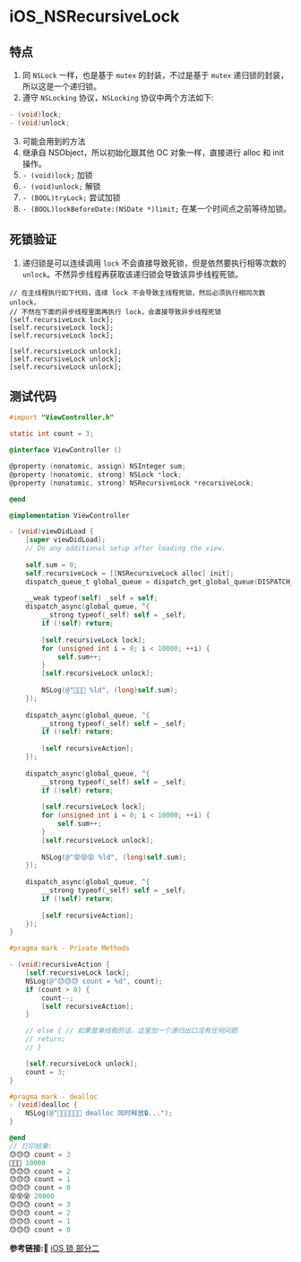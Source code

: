 #  iOS_NSRecursiveLock
## 特点 
1. 同 `NSLock` 一样，也是基于 `mutex` 的封装，不过是基于 `mutex` 递归锁的封装，所以这是一个递归锁。
2. 遵守 `NSLocking` 协议，`NSLocking` 协议中两个方法如下:
```objective-c
- (void)lock;
- (void)unlock;
```
3. 可能会用到的方法
  1. 继承自 NSObject，所以初始化跟其他 OC 对象一样，直接进行 alloc 和 init 操作。
  2. `- (void)lock;` 加锁
  3. `- (void)unlock;` 解锁
  4. `- (BOOL)tryLock;` 尝试加锁
  5. `- (BOOL)lockBeforeDate:(NSDate *)limit;` 在某一个时间点之前等待加锁。

## 死锁验证
1. 递归锁是可以连续调用 `lock` 不会直接导致死锁，但是依然要执行相等次数的 `unlock`。不然异步线程再获取该递归锁会导致该异步线程死锁。
  ```
  // 在主线程执行如下代码，连续 lock 不会导致主线程死锁，然后必须执行相同次数 unlock，
  // 不然在下面的异步线程里面再执行 lock，会直接导致异步线程死锁
  [self.recursiveLock lock];
  [self.recursiveLock lock];
  [self.recursiveLock lock];
  
  [self.recursiveLock unlock];
  [self.recursiveLock unlock];
  [self.recursiveLock unlock];
  ``` 

## 测试代码
```objective-c
#import "ViewController.h"

static int count = 3;

@interface ViewController ()

@property (nonatomic, assign) NSInteger sum;
@property (nonatomic, strong) NSLock *lock;
@property (nonatomic, strong) NSRecursiveLock *recursiveLock;

@end

@implementation ViewController

- (void)viewDidLoad {
    [super viewDidLoad];
    // Do any additional setup after loading the view.
    
    self.sum = 0;
    self.recursiveLock = [[NSRecursiveLock alloc] init];
    dispatch_queue_t global_queue = dispatch_get_global_queue(DISPATCH_QUEUE_PRIORITY_DEFAULT, 0);
    
    __weak typeof(self) _self = self;
    dispatch_async(global_queue, ^{
        __strong typeof(_self) self = _self;
        if (!self) return;
    
        [self.recursiveLock lock];
        for (unsigned int i = 0; i < 10000; ++i) {
            self.sum++;
        }
        [self.recursiveLock unlock];
        
        NSLog(@"👿👿👿 %ld", (long)self.sum);
    });
    
    dispatch_async(global_queue, ^{
        __strong typeof(_self) self = _self;
        if (!self) return;
        
        [self recursiveAction];
    });
    
    dispatch_async(global_queue, ^{
        __strong typeof(_self) self = _self;
        if (!self) return;
        
        [self.recursiveLock lock];
        for (unsigned int i = 0; i < 10000; ++i) {
            self.sum++;
        }
        [self.recursiveLock unlock];
        
        NSLog(@"😵😵😵 %ld", (long)self.sum);
    });
    
    dispatch_async(global_queue, ^{
        __strong typeof(_self) self = _self;
        if (!self) return;
        
        [self recursiveAction];
    });
}

#pragma mark - Private Methods

- (void)recursiveAction {
    [self.recursiveLock lock];
    NSLog(@"😓😓😓 count = %d", count);
    if (count > 0) {
        count--;
        [self recursiveAction];
    }

    // else { // 如果是单线程的话，这里加一个递归出口没有任何问题
    // return;
    // }

    [self.recursiveLock unlock];
    count = 3;
}

#pragma mark - dealloc
- (void)dealloc {
    NSLog(@"🧑‍🎤🧑‍🎤🧑‍🎤 dealloc 同时释放🔒...");
}

@end
// 打印结果:
😓😓😓 count = 3
👿👿👿 10000
😓😓😓 count = 2
😓😓😓 count = 1
😓😓😓 count = 0
😵😵😵 20000
😓😓😓 count = 3
😓😓😓 count = 2
😓😓😓 count = 1
😓😓😓 count = 0
```

**参考链接:🔗**
[iOS 锁 部分二](https://www.jianshu.com/p/d0fd5a5869e5)
